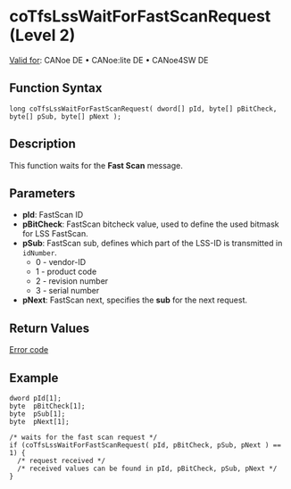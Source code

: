 # coTfsLssWaitForFastScanRequest (Level 2)

[Valid for](../../../../Shared/FeatureAvailability.md): CANoe DE • CANoe:lite DE • CANoe4SW DE

## Function Syntax

```plaintext
long coTfsLssWaitForFastScanRequest( dword[] pId, byte[] pBitCheck, byte[] pSub, byte[] pNext );
```

## Description

This function waits for the **Fast Scan** message.

## Parameters

- **pId**: FastScan ID
- **pBitCheck**: FastScan bitcheck value, used to define the used bitmask for LSS FastScan.
- **pSub**: FastScan sub, defines which part of the LSS-ID is transmitted in `idNumber`.
  - 0 - vendor-ID
  - 1 - product code
  - 2 - revision number
  - 3 - serial number
- **pNext**: FastScan next, specifies the **sub** for the next request.

## Return Values

[Error code](../CAPLfunctionsCANopenNLTFSErrorCodes.md)

## Example

```plaintext
dword pId[1];
byte  pBitCheck[1];
byte  pSub[1];
byte  pNext[1];

/* waits for the fast scan request */
if (coTfsLssWaitForFastScanRequest( pId, pBitCheck, pSub, pNext ) == 1) {
  /* request received */
  /* received values can be found in pId, pBitCheck, pSub, pNext */
}
```
